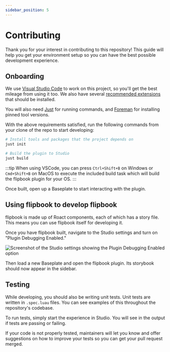 ```yaml
---
sidebar_position: 5
---
```


# Contributing

Thank you for your interest in contributing to this repository! This guide will help you get your environment setup so you can have the best possible development experience.

## Onboarding

We use [Visual Studio Code](https://code.visualstudio.com/) to work on this project, so you'll get the best mileage from using it too. We also have several [recommended extensions](https://github.com/flipbook-labs/flipbook/blob/main/.vscode/extensions.json) that should be installed.

You will also need [Just](https://github.com/casey/just) for running commands, and [Foreman](https://github.com/Roblox/foreman/)
for installing pinned tool versions.

With the above requirements satisfied, run the following commands from your clone of the repo to start developing:

```sh
# Install tools and packages that the project depends on
just init

# Build the plugin to Studio
just build
```

:::tip
When using VSCode, you can press `Ctrl+Shift+B` on Windows or `Cmd+Shift+B` on MacOS to execute the included build task which will build the flipbook plugin for your OS.
:::

Once built, open up a Baseplate to start interacting with the plugin.

## Using flipbook to develop flipbook

flipbook is made up of Roact components, each of which has a story file. This means you can use flipbook itself for developing it.

Once you have flipbook built, navigate to the Studio settings and turn on "Plugin Debugging Enabled."

![Screenshot of the Studio settings showing the Plugin Debugging Enabled option](/plugin-debugging-enabled.png)

Then load a new Baseplate and open the flipbook plugin. Its storybook should now appear in the sidebar.

## Testing

While developing, you should also be writing unit tests. Unit tests are written in `.spec.luau` files. You can see examples of this throughout the repository's codebase.

To run tests, simply start the experience in Studio. You will see in the output if tests are passing or failing.

If your code is not properly tested, maintainers will let you know and offer suggestions on how to improve your tests so you can get your pull request merged.
